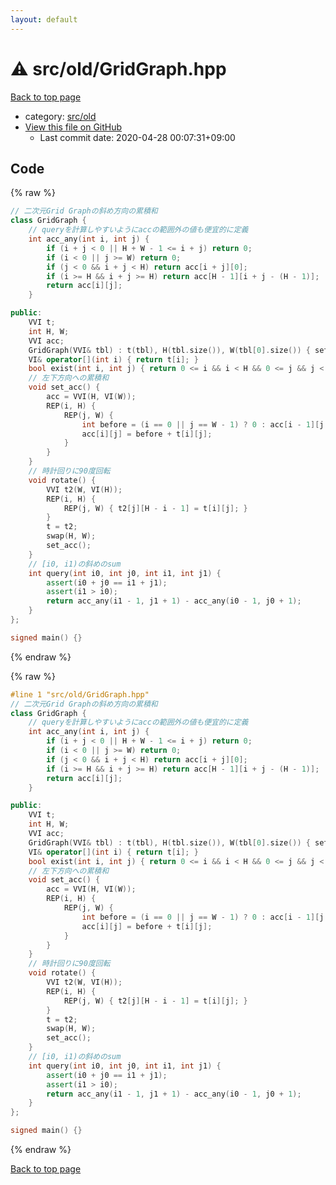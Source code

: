 ```yaml
---
layout: default
---
```


<!-- mathjax config similar to math.stackexchange -->
<script type="text/javascript" async
  src="https://cdnjs.cloudflare.com/ajax/libs/mathjax/2.7.5/MathJax.js?config=TeX-MML-AM_CHTML">
</script>
<script type="text/x-mathjax-config">
  MathJax.Hub.Config({
    TeX: { equationNumbers: { autoNumber: "AMS" }},
    tex2jax: {
      inlineMath: [ ['$','$'] ],
      processEscapes: true
    },
    "HTML-CSS": { matchFontHeight: false },
    displayAlign: "left",
    displayIndent: "2em"
  });
</script>

<script type="text/javascript" src="https://cdnjs.cloudflare.com/ajax/libs/jquery/3.4.1/jquery.min.js"></script>
<script src="https://cdn.jsdelivr.net/npm/jquery-balloon-js@1.1.2/jquery.balloon.min.js" integrity="sha256-ZEYs9VrgAeNuPvs15E39OsyOJaIkXEEt10fzxJ20+2I=" crossorigin="anonymous"></script>
<script type="text/javascript" src="../../../assets/js/copy-button.js"></script>
<link rel="stylesheet" href="../../../assets/css/copy-button.css" />


# :warning: src/old/GridGraph.hpp

<a href="../../../index.html">Back to top page</a>

* category: <a href="../../../index.html#ed8431f95262b19a48e972d3753d06d7">src/old</a>
* <a href="{{ site.github.repository_url }}/blob/master/src/old/GridGraph.hpp">View this file on GitHub</a>
    - Last commit date: 2020-04-28 00:07:31+09:00




## Code

<a id="unbundled"></a>
{% raw %}
```cpp
// 二次元Grid Graphの斜め方向の累積和
class GridGraph {
    // queryを計算しやすいようにaccの範囲外の値も便宜的に定義
    int acc_any(int i, int j) {
        if (i + j < 0 || H + W - 1 <= i + j) return 0;
        if (i < 0 || j >= W) return 0;
        if (j < 0 && i + j < H) return acc[i + j][0];
        if (i >= H && i + j >= H) return acc[H - 1][i + j - (H - 1)];
        return acc[i][j];
    }

public:
    VVI t;
    int H, W;
    VVI acc;
    GridGraph(VVI& tbl) : t(tbl), H(tbl.size()), W(tbl[0].size()) { set_acc(); }
    VI& operator[](int i) { return t[i]; }
    bool exist(int i, int j) { return 0 <= i && i < H && 0 <= j && j < W && t[i][j]; }
    // 左下方向への累積和
    void set_acc() {
        acc = VVI(H, VI(W));
        REP(i, H) {
            REP(j, W) {
                int before = (i == 0 || j == W - 1) ? 0 : acc[i - 1][j + 1];
                acc[i][j] = before + t[i][j];
            }
        }
    }
    // 時計回りに90度回転
    void rotate() {
        VVI t2(W, VI(H));
        REP(i, H) {
            REP(j, W) { t2[j][H - i - 1] = t[i][j]; }
        }
        t = t2;
        swap(H, W);
        set_acc();
    }
    // [i0, i1)の斜めのsum
    int query(int i0, int j0, int i1, int j1) {
        assert(i0 + j0 == i1 + j1);
        assert(i1 > i0);
        return acc_any(i1 - 1, j1 + 1) - acc_any(i0 - 1, j0 + 1);
    }
};

signed main() {}

```
{% endraw %}

<a id="bundled"></a>
{% raw %}
```cpp
#line 1 "src/old/GridGraph.hpp"
// 二次元Grid Graphの斜め方向の累積和
class GridGraph {
    // queryを計算しやすいようにaccの範囲外の値も便宜的に定義
    int acc_any(int i, int j) {
        if (i + j < 0 || H + W - 1 <= i + j) return 0;
        if (i < 0 || j >= W) return 0;
        if (j < 0 && i + j < H) return acc[i + j][0];
        if (i >= H && i + j >= H) return acc[H - 1][i + j - (H - 1)];
        return acc[i][j];
    }

public:
    VVI t;
    int H, W;
    VVI acc;
    GridGraph(VVI& tbl) : t(tbl), H(tbl.size()), W(tbl[0].size()) { set_acc(); }
    VI& operator[](int i) { return t[i]; }
    bool exist(int i, int j) { return 0 <= i && i < H && 0 <= j && j < W && t[i][j]; }
    // 左下方向への累積和
    void set_acc() {
        acc = VVI(H, VI(W));
        REP(i, H) {
            REP(j, W) {
                int before = (i == 0 || j == W - 1) ? 0 : acc[i - 1][j + 1];
                acc[i][j] = before + t[i][j];
            }
        }
    }
    // 時計回りに90度回転
    void rotate() {
        VVI t2(W, VI(H));
        REP(i, H) {
            REP(j, W) { t2[j][H - i - 1] = t[i][j]; }
        }
        t = t2;
        swap(H, W);
        set_acc();
    }
    // [i0, i1)の斜めのsum
    int query(int i0, int j0, int i1, int j1) {
        assert(i0 + j0 == i1 + j1);
        assert(i1 > i0);
        return acc_any(i1 - 1, j1 + 1) - acc_any(i0 - 1, j0 + 1);
    }
};

signed main() {}

```
{% endraw %}

<a href="../../../index.html">Back to top page</a>

